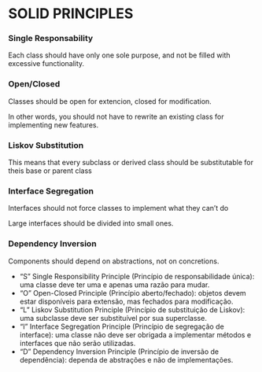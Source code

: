 # SOLID PRINCIPLES

### Single Responsability

Each class should have only one sole purpose, and not be filled with excessive functionality.

### Open/Closed

Classes should be open for extencion, closed for modification.

In other words, you should not have to rewrite an existing class for implementing new features.

### Liskov Substitution

This means that every subclass or derived class should be substitutable for theis base or parent class

### Interface Segregation

Interfaces should not force classes to implement what they can’t do

Large interfaces should be divided into small ones.

### Dependency Inversion

Components should depend on abstractions, not on concretions.

- “S” Single Responsibility Principle (Princípio de responsabilidade única): uma classe deve ter uma e apenas uma razão para mudar.
- “O” Open-Closed Principle (Princípio aberto/fechado): objetos devem estar disponíveis para extensão, mas fechados para modificação.
- “L” Liskov Substitution Principle (Princípio de substituição de Liskov): uma subclasse deve ser substituível por sua superclasse.
- “I” Interface Segregation Principle (Princípio de segregação de interface): uma classe não deve ser obrigada a implementar métodos e interfaces que não serão utilizadas.
- “D” Dependency Inversion Principle (Princípio de inversão de dependência): dependa de abstrações e não de implementações.
